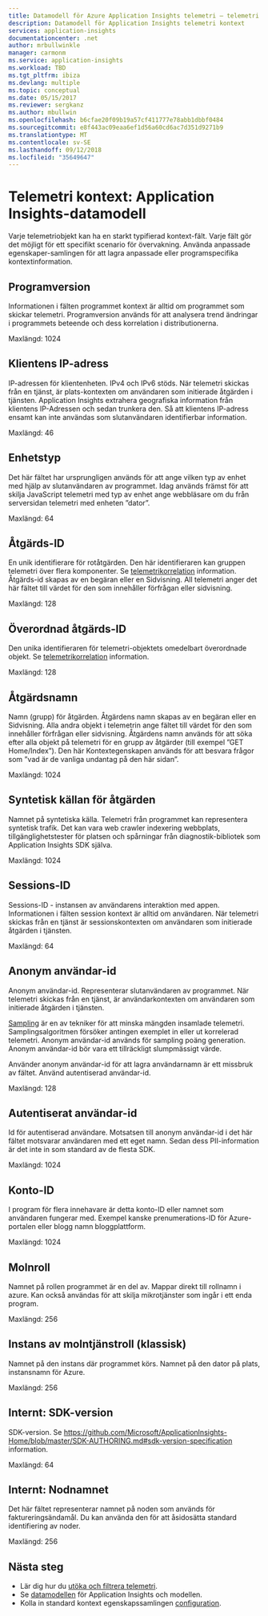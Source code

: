```yaml
---
title: Datamodell för Azure Application Insights telemetri – telemetri kontext | Microsoft Docs
description: Datamodell för Application Insights telemetri kontext
services: application-insights
documentationcenter: .net
author: mrbullwinkle
manager: carmonm
ms.service: application-insights
ms.workload: TBD
ms.tgt_pltfrm: ibiza
ms.devlang: multiple
ms.topic: conceptual
ms.date: 05/15/2017
ms.reviewer: sergkanz
ms.author: mbullwin
ms.openlocfilehash: b6cfae20f09b19a57cf411777e78abb1dbbf0484
ms.sourcegitcommit: e8f443ac09eaa6ef1d56a60cd6ac7d351d9271b9
ms.translationtype: MT
ms.contentlocale: sv-SE
ms.lasthandoff: 09/12/2018
ms.locfileid: "35649647"
---
```

# <a name="telemetry-context-application-insights-data-model"></a>Telemetri kontext: Application Insights-datamodell

Varje telemetriobjekt kan ha en starkt typifierad kontext-fält. Varje fält gör det möjligt för ett specifikt scenario för övervakning. Använda anpassade egenskaper-samlingen för att lagra anpassade eller programspecifika kontextinformation.


## <a name="application-version"></a>Programversion

Informationen i fälten programmet kontext är alltid om programmet som skickar telemetri. Programversion används för att analysera trend ändringar i programmets beteende och dess korrelation i distributionerna.

Maxlängd: 1024


## <a name="client-ip-address"></a>Klientens IP-adress

IP-adressen för klientenheten. IPv4 och IPv6 stöds. När telemetri skickas från en tjänst, är plats-kontexten om användaren som initierade åtgärden i tjänsten. Application Insights extrahera geografiska information från klientens IP-Adressen och sedan trunkera den. Så att klientens IP-adress ensamt kan inte användas som slutanvändaren identifierbar information. 

Maxlängd: 46


## <a name="device-type"></a>Enhetstyp

Det här fältet har ursprungligen används för att ange vilken typ av enhet med hjälp av slutanvändaren av programmet. Idag används främst för att skilja JavaScript telemetri med typ av enhet ange webbläsare om du från serversidan telemetri med enheten ”dator”.

Maxlängd: 64


## <a name="operation-id"></a>Åtgärds-ID

En unik identifierare för rotåtgärden. Den här identifieraren kan gruppen telemetri över flera komponenter. Se [telemetrikorrelation](application-insights-correlation.md) information. Åtgärds-id skapas av en begäran eller en Sidvisning. All telemetri anger det här fältet till värdet för den som innehåller förfrågan eller sidvisning. 

Maxlängd: 128


## <a name="parent-operation-id"></a>Överordnad åtgärds-ID

Den unika identifieraren för telemetri-objektets omedelbart överordnade objekt. Se [telemetrikorrelation](application-insights-correlation.md) information.

Maxlängd: 128


## <a name="operation-name"></a>Åtgärdsnamn

Namn (grupp) för åtgärden. Åtgärdens namn skapas av en begäran eller en Sidvisning. Alla andra objekt i telemetrin ange fältet till värdet för den som innehåller förfrågan eller sidvisning. Åtgärdens namn används för att söka efter alla objekt på telemetri för en grupp av åtgärder (till exempel ”GET Home/Index”). Den här Kontextegenskapen används för att besvara frågor som ”vad är de vanliga undantag på den här sidan”.

Maxlängd: 1024


## <a name="synthetic-source-of-the-operation"></a>Syntetisk källan för åtgärden

Namnet på syntetiska källa. Telemetri från programmet kan representera syntetisk trafik. Det kan vara web crawler indexering webbplats, tillgänglighetstester för platsen och spårningar från diagnostik-bibliotek som Application Insights SDK själva.

Maxlängd: 1024


## <a name="session-id"></a>Sessions-ID

Sessions-ID - instansen av användarens interaktion med appen. Informationen i fälten session kontext är alltid om användaren. När telemetri skickas från en tjänst är sessionskontexten om användaren som initierade åtgärden i tjänsten.

Maxlängd: 64


## <a name="anonymous-user-id"></a>Anonym användar-id

Anonym användar-id. Representerar slutanvändaren av programmet. När telemetri skickas från en tjänst, är användarkontexten om användaren som initierade åtgärden i tjänsten.

[Sampling](app-insights-sampling.md) är en av tekniker för att minska mängden insamlade telemetri. Samplingsalgoritmen försöker antingen exemplet in eller ut korrelerad telemetri. Anonym användar-id används för sampling poäng generation. Anonym användar-id bör vara ett tillräckligt slumpmässigt värde. 

Använder anonym användar-id för att lagra användarnamn är ett missbruk av fältet. Använd autentiserad användar-id.

Maxlängd: 128


## <a name="authenticated-user-id"></a>Autentiserat användar-id

Id för autentiserad användare. Motsatsen till anonym användar-id i det här fältet motsvarar användaren med ett eget namn. Sedan dess PII-information är det inte in som standard av de flesta SDK.

Maxlängd: 1024


## <a name="account-id"></a>Konto-ID

I program för flera innehavare är detta konto-ID eller namnet som användaren fungerar med. Exempel kanske prenumerations-ID för Azure-portalen eller blogg namn bloggplattform.

Maxlängd: 1024


## <a name="cloud-role"></a>Molnroll

Namnet på rollen programmet är en del av. Mappar direkt till rollnamn i azure. Kan också användas för att skilja mikrotjänster som ingår i ett enda program.

Maxlängd: 256


## <a name="cloud-role-instance"></a>Instans av molntjänstroll (klassisk)

Namnet på den instans där programmet körs. Namnet på den dator på plats, instansnamn för Azure.

Maxlängd: 256


## <a name="internal-sdk-version"></a>Internt: SDK-version

SDK-version. Se https://github.com/Microsoft/ApplicationInsights-Home/blob/master/SDK-AUTHORING.md#sdk-version-specification information.

Maxlängd: 64


## <a name="internal-node-name"></a>Internt: Nodnamnet

Det här fältet representerar namnet på noden som används för faktureringsändamål. Du kan använda den för att åsidosätta standard identifiering av noder.

Maxlängd: 256


## <a name="next-steps"></a>Nästa steg

- Lär dig hur du [utöka och filtrera telemetri](app-insights-api-filtering-sampling.md).
- Se [datamodellen](application-insights-data-model.md) för Application Insights och modellen.
- Kolla in standard kontext egenskapssamlingen [configuration](app-insights-configuration-with-applicationinsights-config.md#telemetry-initializers-aspnet).
